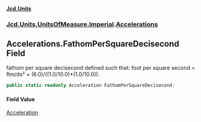 #### [Jcd.Units](index 'index')
### [Jcd.Units.UnitsOfMeasure.Imperial](Jcd.Units.UnitsOfMeasure.Imperial 'Jcd.Units.UnitsOfMeasure.Imperial').[Accelerations](Accelerations 'Jcd.Units.UnitsOfMeasure.Imperial.Accelerations')

## Accelerations.FathomPerSquareDecisecond Field

fathom per square decisecond defined such that: foot per square second = ftm/ds² × (6.0)/((1.0/10.0)*(1.0/10.0)).

```csharp
public static readonly Acceleration FathomPerSquareDecisecond;
```

#### Field Value
[Acceleration](Acceleration 'Jcd.Units.UnitTypes.Acceleration')